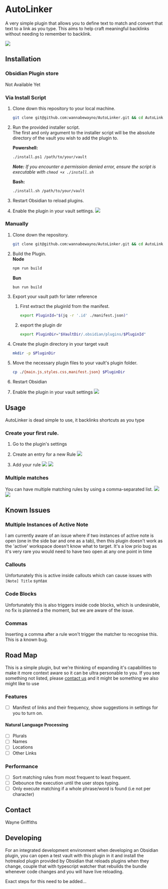 # AutoLinker
A very simple plugin that allows you to define text to match and convert that text to a link as you type. This aims to help craft meaningful backlinks without needing to remember to backlink.

![](./assets/matching-demo.gif)

## Installation
### Obsidian Plugin store
Not Available Yet 

### Via Install Script
1. Clone down this repository to your local machine.
    ```sh
    git clone git@github.com:wannabewayno/AutoLinker.git && cd AutoLinker
    ```

2. Run the provided installer script.\
The first and only argument to the installer script will be the absolute directory of the vault you wish to add the plugin to.

    **Powershell:**
    ```sh
    ./install.ps1 /path/to/your/vault
    ```
    *__Note:__ If you encounter a permission denied error, ensure the script is executable with `chmod +x ./install.sh`* 

    **Bash:**
    ```sh
    ./install.sh /path/to/your/vault
    ```

3. Restart Obsidian to reload plugins.
4. Enable the plugin in your vault settings.
![](./assets/enabling.png)

### Manually
1. Clone down the repository.
    ```sh
    git clone git@github.com:wannabewayno/AutoLinker.git && cd AutoLinker
    ```

2. Build the Plugin.\
    **Node**
    ```sh
    npm run build
    ```

    **Bun**
    ```sh
    bun run build
    ```

3. Export your vault path for later reference
    1. First extract the pluginId from the manifest.
        ```sh
        export PluginId="$(jq -r '.id' ./manifest.json)"
        ```
    2. export the plugin dir
        ```sh
        export PluginDir="$VaultDir/.obsidian/plugins/$PluginId"
        ```

4. Create the plugin directory in your target vault
    ```sh
    mkdir -p $PluginDir
    ```

5. Move the necessary plugin files to your vault's plugin folder.
    ```sh
    cp ./{main.js,styles.css,manifest.json} $PluginDir
    ```

6. Restart Obsidian
7. Enable the plugin in your vault settings
![](./assets/enabling.png)

## Usage
AutoLinker is dead simple to use, it backlinks shortcuts as you type

### Create your first rule.
1. Go to the plugin's settings

2. Create an entry for a new Rule
![](./assets/new-rule.png)

3. Add your rule
![](./assets/matching.png)
![](./assets/matching-demo.gif)

### Multiple matches
You can have multiple matching rules by using a comma-separated list.
![](./assets/multiple-matches.png)
![](./assets/multiple-matchines-demo.gif)

## Known Issues
### Multiple Instances of Active Note
I am currently aware of an issue where if two instances of active note is open (one in the side bar and one as a tab), then this plugin doesn't work as the 'active' workspace doesn't know what to target. It's a low prio bug as it's very rare you would need to have two open at any one point in time

### Callouts
Unfortunately this is active inside callouts which can cause issues with `[Note] Title` syntax

### Code Blocks
Unfortunately this is also triggers inside code blocks, which is undesirable, no fix is planned a the moment, but we are aware of the issue.

### Commas
Inserting a comma after a rule won't trigger the matcher to recognise this.
This is a known bug.

## Road Map
This is a simple plugin, but we're thinking of expanding it's capabilities to make it more context aware so it can be ultra personable to you.
If you see something not listed, please [contact us](#contact) and it might be something we also might like to use

### Features
- [ ] Manifest of links and their frequency, show suggestions in settings for you to turn on.
#### Natural Language Processing
- [ ] Plurals
- [ ] Names
- [ ] Locations
- [ ] Other Links

### Performance
- [ ] Sort matching rules from most frequent to least frequent.
- [ ] Debounce the execution until the user stops typing.
- [ ] Only execute matching if a whole phrase/word is found (i.e not per character)

## Contact
Wayne Griffiths


## Developing
For an integrated development environment when developing an Obsidian plugin, you can open a test vault with this plugin in it and install the hotrealod plugin provided by Obsidian that reloads plugins when they change, couple that with typescript watcher that rebuilds the bundle whenever code changes and you will have live reloading.

Exact steps for this need to be added...